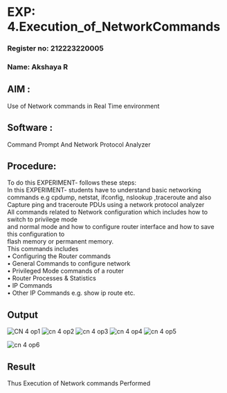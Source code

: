 # EXP: 4.Execution_of_NetworkCommands
### Register no: 212223220005
### Name: Akshaya R
## AIM :
Use of Network commands in Real Time environment
## Software : 
Command Prompt And Network Protocol Analyzer
## Procedure: 
To do this EXPERIMENT- follows these steps:
<BR>
In this EXPERIMENT- students have to understand basic networking commands e.g cpdump, netstat, ifconfig, nslookup ,traceroute and also Capture ping and traceroute PDUs using a network protocol analyzer 
<BR>
All commands related to Network configuration which includes how to switch to privilege mode
<BR>
and normal mode and how to configure router interface and how to save this configuration to
<BR>
flash memory or permanent memory.
<BR>
This commands includes
<BR>
• Configuring the Router commands
<BR>
• General Commands to configure network
<BR>
• Privileged Mode commands of a router 
<BR>
• Router Processes & Statistics
<BR>
• IP Commands
<BR>
• Other IP Commands e.g. show ip route etc.
<BR>

## Output
![CN 4 op1](https://github.com/22008837/4.Execution_of_NetworkCommends/assets/120194155/4e23df7c-e964-4273-9af7-d5bf0a07ded4)
![cn 4 op2](https://github.com/22008837/4.Execution_of_NetworkCommends/assets/120194155/a4984aba-7fef-4bf8-86c4-8d716579c197)
![cn 4 op3](https://github.com/22008837/4.Execution_of_NetworkCommends/assets/120194155/acb22158-5aba-4df4-b885-52cd9bbd82d8)
![cn 4 op4](https://github.com/22008837/4.Execution_of_NetworkCommends/assets/120194155/6c999bb4-8992-4774-9e48-bd6433692b0a)
![cn 4 op5](https://github.com/22008837/4.Execution_of_NetworkCommends/assets/120194155/a8ae6d41-4892-413a-8738-4129018acea8)

![cn 4 op6](https://github.com/22008837/4.Execution_of_NetworkCommends/assets/120194155/86304eb4-5979-4d3f-90b9-c69f2276a5e0)

## Result
Thus Execution of Network commands Performed 
